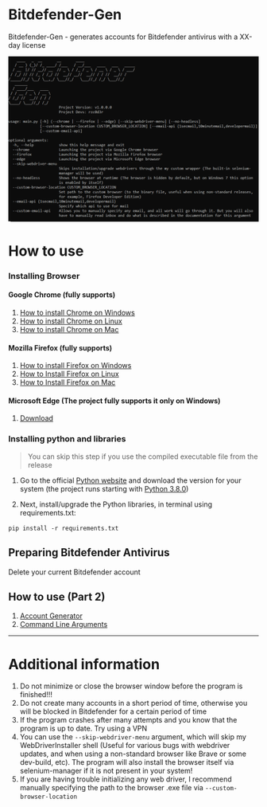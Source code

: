 # Bitdefender-Gen
Bitdefender-Gen - generates accounts for Bitdefender antivirus with a XX-day license

![](img/project_preview.png)

# How to use
### Installing Browser
#### Google Chrome (fully supports)

1. [How to install Chrome on Windows](https://support.google.com/chrome/answer/95346?hl=en&co=GENIE.Platform%3DDesktop#zippy=%2Cwindows)
2. [How to install Chrome on Linux](https://support.google.com/chrome/answer/95346?hl=en&co=GENIE.Platform%3DDesktop#zippy=%2Clinux)
3. [How to install Chrome on Mac](https://support.google.com/chrome/answer/95346?hl=en&co=GENIE.Platform%3DDesktop#zippy=%2Clinux%2Cmac)

#### Mozilla Firefox (fully supports)
1. [How to install Firefox on Windows](https://support.mozilla.org/en-US/kb/how-install-firefox-windows)
2. [How to Install Firefox on Linux](https://support.mozilla.org/en-US/kb/install-firefox-linux)
3. [How to Install Firefox on Mac](https://support.mozilla.org/en-US/kb/how-download-and-install-firefox-mac)

#### Microsoft Edge (The project fully supports it only on Windows)
1. [Download](https://www.microsoft.com/en-us/edge/download?form=MA13L8)

### Installing python and libraries

> You can skip this step if you use the compiled executable file from the release

1. Go to the official [Python website](https://www.python.org/downloads) and download the version for your system (the project runs starting with [Python 3.8.0](https://www.python.org/downloads/release/python-380))

2. Next, install/upgrade the Python libraries, in terminal using requirements.txt:

```
pip install -r requirements.txt
```

## Preparing Bitdefender Antivirus
Delete your current Bitdefender account

## How to use (Part 2)
1. [Account Generator](wiki/AccountGenerator.md)
3. [Command Line Arguments](wiki/CommandLineArguments.md)
---

# Additional information
1. Do not minimize or close the browser window before the program is finished!!!
2. Do not create many accounts in a short period of time, otherwise you will be blocked in Bitdefender for a certain period of time
3. If the program crashes after many attempts and you know that the program is up to date. Try using a VPN
4. You can use the ``--skip-webdriver-menu`` argument, which will skip my WebDriverInstaller shell (Useful for various bugs with webdriver updates, and when using a non-standard browser like Brave or some dev-build, etc).
   The program will also install the browser itself via selenium-manager if it is not present in your system!
5. If you are having trouble initializing any web driver, I recommend manually specifying the path to the browser .exe file via ``--custom-browser-location``
